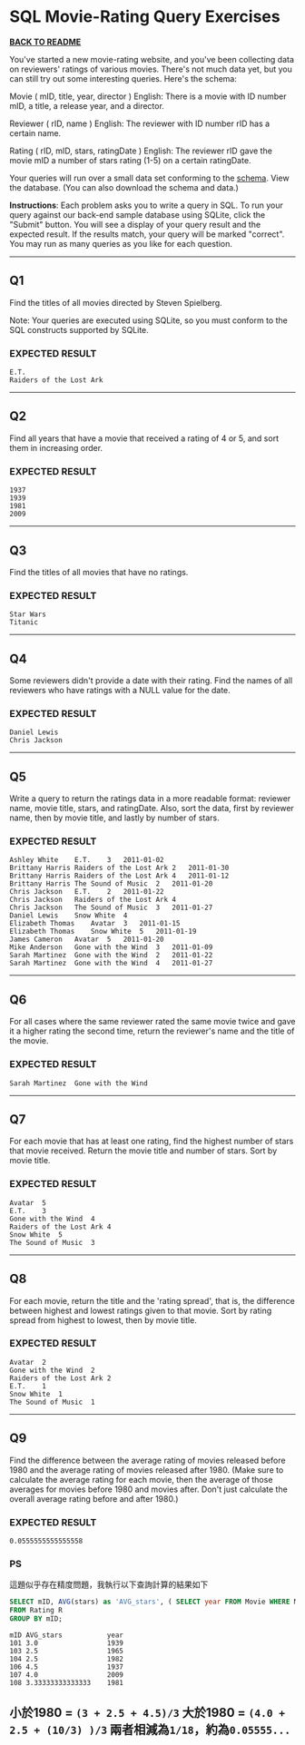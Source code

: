 # SQL Movie-Rating Query Exercises

[**BACK TO README**](../../README.md)

You've started a new movie-rating website, and you've been collecting data on reviewers' ratings of various movies. There's not much data yet, but you can still try out some interesting queries. Here's the schema:

Movie ( mID, title, year, director )
English: There is a movie with ID number mID, a title, a release year, and a director.

Reviewer ( rID, name )
English: The reviewer with ID number rID has a certain name.

Rating ( rID, mID, stars, ratingDate )
English: The reviewer rID gave the movie mID a number of stars rating (1-5) on a certain ratingDate.

Your queries will run over a small data set conforming to the [schema](rating.sql). View the database. (You can also download the schema and data.)

**Instructions**: Each problem asks you to write a query in SQL. To run your query against our back-end sample database using SQLite, click the "Submit" button. You will see a display of your query result and the expected result. If the results match, your query will be marked "correct". You may run as many queries as you like for each question.

---

## Q1

Find the titles of all movies directed by Steven Spielberg.

Note: Your queries are executed using SQLite, so you must conform to the SQL constructs supported by SQLite.

### EXPECTED RESULT

```
E.T.
Raiders of the Lost Ark
```

---

## Q2

Find all years that have a movie that received a rating of 4 or 5, and sort them in increasing order.

### EXPECTED RESULT

```
1937
1939
1981
2009
```

---

## Q3

Find the titles of all movies that have no ratings.

### EXPECTED RESULT

```
Star Wars
Titanic
```

---

## Q4

Some reviewers didn't provide a date with their rating. Find the names of all reviewers who have ratings with a NULL value for the date.

### EXPECTED RESULT

```
Daniel Lewis
Chris Jackson
```

---

## Q5

Write a query to return the ratings data in a more readable format: reviewer name, movie title, stars, and ratingDate. Also, sort the data, first by reviewer name, then by movie title, and lastly by number of stars.

### EXPECTED RESULT

```
Ashley White	E.T.	3	2011-01-02
Brittany Harris	Raiders of the Lost Ark	2	2011-01-30
Brittany Harris	Raiders of the Lost Ark	4	2011-01-12
Brittany Harris	The Sound of Music	2	2011-01-20
Chris Jackson	E.T.	2	2011-01-22
Chris Jackson	Raiders of the Lost Ark	4	
Chris Jackson	The Sound of Music	3	2011-01-27
Daniel Lewis	Snow White	4	
Elizabeth Thomas	Avatar	3	2011-01-15
Elizabeth Thomas	Snow White	5	2011-01-19
James Cameron	Avatar	5	2011-01-20
Mike Anderson	Gone with the Wind	3	2011-01-09
Sarah Martinez	Gone with the Wind	2	2011-01-22
Sarah Martinez	Gone with the Wind	4	2011-01-27
```

---

## Q6

For all cases where the same reviewer rated the same movie twice and gave it a higher rating the second time, return the reviewer's name and the title of the movie.

### EXPECTED RESULT


```
Sarah Martinez	Gone with the Wind
```

---

## Q7

For each movie that has at least one rating, find the highest number of stars that movie received. Return the movie title and number of stars. Sort by movie title.

### EXPECTED RESULT

```
Avatar	5
E.T.	3
Gone with the Wind	4
Raiders of the Lost Ark	4
Snow White	5
The Sound of Music	3
```

---

## Q8

For each movie, return the title and the 'rating spread', that is, the difference between highest and lowest ratings given to that movie. Sort by rating spread from highest to lowest, then by movie title.

### EXPECTED RESULT

```
Avatar	2
Gone with the Wind	2
Raiders of the Lost Ark	2
E.T.	1
Snow White	1
The Sound of Music	1
```

---

## Q9

Find the difference between the average rating of movies released before 1980 and the average rating of movies released after 1980. (Make sure to calculate the average rating for each movie, then the average of those averages for movies before 1980 and movies after. Don't just calculate the overall average rating before and after 1980.)

### EXPECTED RESULT

```
0.0555555555555558
```

### PS

這題似乎存在精度問題，我執行以下查詢計算的結果如下

``` sql
SELECT mID, AVG(stars) as 'AVG_stars', ( SELECT year FROM Movie WHERE Movie.mID = R.mID ) AS 'year'
FROM Rating R
GROUP BY mID;
```

```
mID AVG_stars           year
101	3.0	                1939
103	2.5	                1965
104	2.5	                1982
106	4.5	                1937
107	4.0	                2009
108	3.33333333333333	1981
```

小於1980 = `(3 + 2.5 + 4.5)/3`
大於1980 = `(4.0 + 2.5 + (10/3) )/3`
兩者相減為`1/18`，約為`0.05555...`
---
